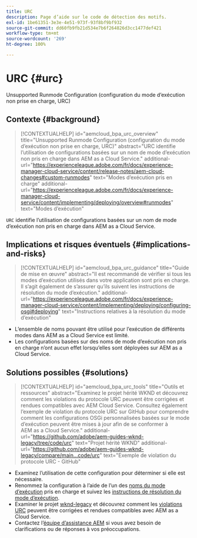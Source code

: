 ```yaml
---
title: URC
description: Page d’aide sur le code de détection des motifs.
exl-id: 1be61351-3e3e-4e51-973f-93f8bf9bf932
source-git-commit: dd60fb9fb21d534e7b6f264826d3cc1477def421
workflow-type: tm+mt
source-wordcount: '269'
ht-degree: 100%

---
```


# URC {#urc}

Unsupported Runmode Configuration (configuration du mode d’exécution non prise en charge, URC)

## Contexte {#background}

>[!CONTEXTUALHELP]
>id="aemcloud_bpa_urc_overview"
>title="Unsupported Runmode Configuration (configuration du mode d’exécution non prise en charge, URC)"
>abstract="URC identifie l’utilisation de configurations basées sur un nom de mode d’exécution non pris en charge dans AEM as a Cloud Service."
>additional-url="https://experienceleague.adobe.com/fr/docs/experience-manager-cloud-service/content/release-notes/aem-cloud-changes#custom-runmodes" text="Modes d’exécution pris en charge"
>additional-url="https://experienceleague.adobe.com/fr/docs/experience-manager-cloud-service/content/implementing/deploying/overview#runmodes" text="Modes d’exécution"

`URC` identifie l’utilisation de configurations basées sur un nom de mode d’exécution non pris en charge dans AEM as a Cloud Service.

## Implications et risques éventuels {#implications-and-risks}

>[!CONTEXTUALHELP]
>id="aemcloud_bpa_urc_guidance"
>title="Guide de mise en œuvre"
>abstract="Il est recommandé de vérifier si tous les modes d’exécution utilisés dans votre application sont pris en charge. Il s’agit également de s’assurer qu’ils suivent les instructions de résolution du mode d’exécution."
>additional-url="https://experienceleague.adobe.com/fr/docs/experience-manager-cloud-service/content/implementing/deploying/configuring-osgi#deploying" text="Instructions relatives à la résolution du mode d’exécution"

* L’ensemble de noms pouvant être utilisé pour l’exécution de différents modes dans AEM as a Cloud Service est limité.
* Les configurations basées sur des noms de mode d’exécution non pris en charge n’ont aucun effet lorsqu’elles sont déployées sur AEM as a Cloud Service.

## Solutions possibles {#solutions}

>[!CONTEXTUALHELP]
>id="aemcloud_bpa_urc_tools"
>title="Outils et ressources"
>abstract="Examinez le projet hérité WKND et découvrez comment les violations du protocole URC peuvent être corrigées et rendues compatibles avec AEM Cloud Service. Consultez également l’exemple de violation du protocole URC sur GitHub pour comprendre comment les configurations OSGi personnalisées basées sur le mode d’exécution peuvent être mises à jour afin de se conformer à AEM as a Cloud Service."
>additional-url="https://github.com/adobe/aem-guides-wknd-legacy/tree/code/urc" text="Projet hérité WKND"
>additional-url="https://github.com/adobe/aem-guides-wknd-legacy/compare/main...code/urc" text="Exemple de violation du protocole URC - GitHub"

* Examinez l’utilisation de cette configuration pour déterminer si elle est nécessaire.
* Renommez la configuration à l’aide de l’un des [noms du mode d’exécution](https://experienceleague.adobe.com/fr/docs/experience-manager-cloud-service/content/release-notes/aem-cloud-changes#custom-runmodes) pris en charge et suivez les [instructions de résolution du mode d’exécution](https://experienceleague.adobe.com/fr/docs/experience-manager-cloud-service/content/implementing/deploying/configuring-osgi#runmode-resolution).
* Examiner le projet [wknd-legacy](https://github.com/adobe/aem-guides-wknd-legacy/tree/code/urc) et découvrez comment les [violations URC](https://github.com/adobe/aem-guides-wknd-legacy/compare/main...code/urc) peuvent être corrigées et rendues compatibles avec AEM as a Cloud Service.
* Contactez l’[équipe d’assistance AEM](https://helpx.adobe.com/fr/enterprise/using/support-for-experience-cloud.html) si vous avez besoin de clarifications ou de réponses à vos préoccupations.
